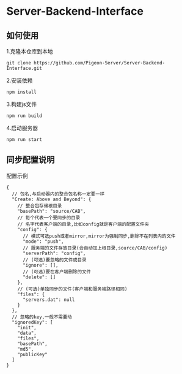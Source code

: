 # Server-Backend-Interface

## 如何使用
1.克隆本仓库到本地
```shell
git clone https://github.com/Pigeon-Server/Server-Backend-Interface.git
```
2.安装依赖
```shell
npm install
```
3.构建js文件
```shell
npm run build
```
4.启动服务器
```shell
npm run start
```

## 同步配置说明

配置示例

```json5
{
  // 包名,与启动器内的整合包名称一定要一样
  "Create: Above and Beyond": {
    // 整合包存储根目录
    "basePath": "source/CAB",
    // 每个代表一个要同步的目录
    // 名字代表客户端的目录,比如config就是客户端的配置文件夹 
    "config": {
      // 模式可选push或者mirror,mirror为强制同步,删除不在列表内的文件
      "mode": "push",
      // 服务端的文件存放目录(会自动加上根目录,source/CAB/config)
      "serverPath": "config",
      // (可选)要忽略的文件或目录
      "ignore": [],
      // (可选)要在客户端删除的文件
      "delete": []
    },
    // (可选)单独同步的文件(客户端和服务端路径相同)
    "files": {
      "servers.dat": null
    }
  },
  // 忽略的key,一般不需要动
  "ignoredKey": [
    "init",
    "data",
    "files",
    "basePath",
    "md5",
    "publicKey"
  ]
}
```
